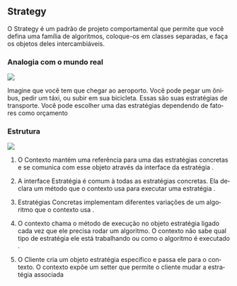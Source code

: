## Strategy

O Stra­tegy é um pa­drão de pro­jeto com­por­ta­men­tal que per­mite que você de­fina uma fa­mí­lia de al­go­rit­mos, co­lo­que-os em clas­ses se­pa­ra­das, e faça os ob­je­tos deles in­ter­cam­biá­veis.

### Ana­lo­gia com o mundo real

 ![](/image/image1.png) 

Ima­gine que você tem que che­gar ao ae­ro­porto. Você pode pegar um ôni­bus, pedir um táxi, ou subir em sua bi­ci­cleta. Essas são suas es­tra­té­gias de trans­porte. Você pode es­co­lher uma das es­tra­té­gias de­pen­dendo de fa­to­res como or­ça­mento

### Es­tru­tura

 ![](/image/image2.png) 
 
1. O Con­texto man­tém uma re­fe­rên­cia para uma das es­tra­té­gias con­cre­tas e se co­mu­nica com esse ob­jeto atra­vés da in­ter­face da estratégia . 

2. A in­ter­face Es­tra­té­gia é comum à todas as es­tra­té­gias con­cre­tas. Ela de­clara um mé­todo que o con­texto usa para exe­cu­tar uma estratégia .

3. Es­tra­té­gias Con­cre­tas im­ple­men­tam di­fe­ren­tes va­ri­a­ções de um al­go­ritmo que o con­texto usa . 

4. O con­texto chama o mé­todo de exe­cu­ção no ob­jeto es­tra­té­gia li­gado cada vez que ele pre­cisa rodar um al­go­ritmo. O con­texto não sabe qual tipo de es­tra­té­gia ele está tra­ba­lhando ou como o al­go­ritmo é executado . 

5. O Cli­ente cria um ob­jeto es­tra­té­gia es­pe­cí­fico e passa ele para o con­texto. O con­texto expõe um set­ter que per­mite o cli­ente mudar a es­tra­té­gia as­so­ci­ada